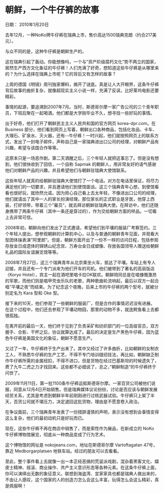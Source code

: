 # 朝鲜，一个牛仔裤的故事

日期： 2010年1月20日

去年12月，一种NoKo牌牛仔裤在瑞典上市，售价高达1500瑞典克朗（约合217美元）。

与众不同的是，这种牛仔裤是朝鲜生产的。

这在瑞典引起了轰动。你能想像吗，一个与”资产阶级腐朽文化“势不两立的国家，居然生产西方文化象征的牛仔裤！人们充满了好奇，想知道这些牛仔裤是从哪里来的？为什么选择在瑞典上市呢？它的背后又有怎样的故事？

上周的德国《明镜》周刊独家爆料，揭开了谜底。真是让人大开眼界，这条牛仔裤背后故事的曲折复杂，就像超现实主义小说一样，充满了反讽，比好莱坞电影还要精彩。

事情的起源，要追溯到2007年7月。当时，斯德哥尔摩一家广告公司的三个青年职员，下班后聚在一起喝酒。他们都是大学刚毕业不久，想寻找一些好玩的事情。

出于好奇，他们打开了朝鲜民主主义人民共和国的官方网页 korea-dpr.com。在 Business 部分，他们看到网页上写着，朝鲜出口各种商品，包括化妆品、卡车、大理石、矿泉水、灭火器，还有--牛仔裤！一时兴起，他们就按照网页上的联系方式，发出了一封电子邮件，声称自己是一家瑞典进出口公司的经理，对朝鲜产品有兴趣，希望与该国合作等等。

这原本只是一场恶作剧，第二天酒醒之后，三个年轻人就把这事忘了。但是没有想到，他们很快收到了回信，一个自称 Sapmak 的朝鲜人，用非常友好的语气感谢他们对朝鲜产品的兴趣，并且希望他们与朝鲜驻瑞典大使馆联系。

这些年轻人就真的给朝鲜驻瑞典大使馆打了一个电话。对方在电话里保证，将尽力满足他们的一切要求，并且邀请他们到使馆面谈。这三个瑞典青年心想，到使馆看看也很好玩，就欣然允诺。因为担心自己看上去太年轻，不像进出口公司的经理，他们就请出了其中一人的家长扮演经理。那位家长的正式职业是牙医，他穿上西装，打好领带，带着三个”雇员“，就去拜访朝鲜驻瑞典大使。在拜访中，他们还随身携带了两条牛仔裤（其中一条还是穿过的），作为交给朝鲜方面的样品。一切看上去非常可信。

2008年初，朝鲜向他们发出了正式邀请，希望他们到平壤的服装厂考察签约。三个年轻人提出，想参观朝鲜的计算机中心，以及与普通的朝鲜青年见面，并观看大型团体操表演”阿里郎“。但是，朝鲜方面开出了一份不一样的访问日程，包括参观存放金日成遗体的锦锈山纪念宫、万寿台金日成塑像、存放各国领导人赠送给朝鲜礼品的国际友谊展览馆等等。

2008年7月27日，这三个瑞典青年从北京乘坐火车，抵达了平壤。车站上有专人迎接，并且还有一个专门派来为他们开车的司机。他们被带到了著名的高丽饭店（Koryo Hotel），宾主一起在酒吧里唱卡拉OK联欢。朝鲜陪同总是在唱慷慨激昂的军歌，而他们则是唱甲壳虫乐队的老歌，两种歌曲轮流响起，最后以双方一起合唱”平壤之夜“而结束。为了纪念这个夜晚，后来上市的牛仔裤的两个型号，就被分别定名为 Kara 型和 Oke 型。

接下来的10天，他们参观了一些朝鲜的服装厂，但是合作的事情迟迟没有进展。在这个过程中，他们还去参观了平壤动物园，那里的动物不多，就连鳄鱼看上去都很孤独。

在离开前的最后一天，他们终于见到了负责采矿和纺织部门的一位高级官员，双方握手、合影、干杯之后，协议就算达成了。最后的决定是生产黑色牛仔裤，因为蓝色牛仔裤是美国文化的象征，朝鲜不愿意生产。

又过了一年，牛仔裤终于生产出来了。其中又经过了许多曲折，比如朝鲜的女制衣工人，不熟悉牛仔裤的生产工艺，不得不专门培训缝纫技法，再比如，朝鲜缺乏制作牛仔裤所需的金属纽扣，不得不进口，但是货物在经过巴基斯坦的时候遗失了，费了九牛二虎之力才找回来。这些都不必细说了，总之，”朝鲜制造“的牛仔裤终于问世了。

2009年11月11日，第一批1100条牛仔裤运抵斯德哥尔摩。一家百货公司被他们说服，同意从12月4日开始销售。但是瑞典媒体议论纷纷，讨论是否应该与朝鲜发展经贸关系，尤其是考虑到朝鲜半年前刚刚进行过核武器试验。牛仔裤只上架了半天，百货公司就不堪压力，决定退回这批货物，理由是不愿意卷入政治。

在争议面前，三个瑞典青年发表了一份措辞谨慎的声明，表示没有想到会事情变得这么复杂，他们的最初动机只是好玩而已。

现在，这些牛仔裤不再在商店中销售了，而是索性作为展品，在新成立的 NoKo 牛仔裤博物馆展览，彻底从一种商品变成了行为艺术。

这个博物馆的网址是 nokojeans.com，地址在斯德哥尔摩 Vartoftagatan 47号，靠近 Medborgarplatsen 地铁车站。经过的朋友可以去看看。

至此，整个事件看上去就像一出一本正经恶搞的荒诞派戏剧，混杂着黑客文化、嬉皮士精神、摇滚、商业操作、共产主义意识形态等各种元素。在这条牛仔裤上面，你可以演绎出无数的象征意义。联想到海盗湾、宜家家具也都是瑞典人做出来的，不由让人感叹，这个国家的人的创造力怎么会这么丰富，玩得怎么会这么精彩，真是佩服啊！
